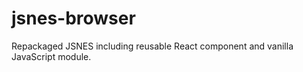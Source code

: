 # jsnes-browser

Repackaged JSNES including reusable React component and vanilla JavaScript module.

